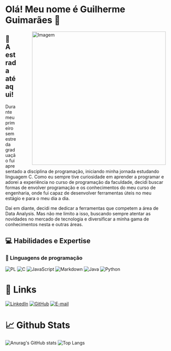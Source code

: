 # Olá! Meu nome é Guilherme Guimarães 👋

<div style="float: right; margin-left: 50px;">
  <img src="https://img.freepik.com/free-vector/hand-coding-concept-illustration_114360-8193.jpg?w=740&t=st=1703430535~exp=1703431135~hmac=5a6a9b30466e7d954ccd32039e369dba07753a308794d933dd4f9ddbff5aa96e" alt="Imagem" width="420"/>
</div>

## 🚀 A estrada até aqui!

Durante meu primeiro semestre da graduação fui apresentado a disciplina de programação, iniciando minha jornada estudando linguagem C. Como eu sempre tive curiosidade em aprender a programar e adorei a experiência no curso de programação da faculdade, decidi buscar formas de envolver programação e os conhecimentos do meu curso de engenharia, onde fui capaz de desenvolver ferramentas úteis no meu estágio e para o meu dia a dia.

Dai em diante, decidi me dedicar a ferramentas que competem a área de Data Analysis. Mas não me limito a isso, buscando sempre atentar as novidades no mercado de tecnologia e diversificar a minha gama de conhecimentos nesta e outras áreas.

## 💻 Habilidades e Expertise
### 🔧 Linguagens de programação

![PL](https://img.shields.io/badge/PL%2FSQL-FFFFFF?style=for-the-badge&logo=oracle&logoColor=FF0000&labelColor=FFFFFF&color=FF0000)                                                                                                                     ![C](https://img.shields.io/badge/C-00599C?style=for-the-badge&logo=c&logoColor=white)                                            ![JavaScript](https://img.shields.io/badge/JavaScript-F7DF1E?style=for-the-badge&logo=javascript&logoColor=black)                 ![Markdown](https://img.shields.io/badge/Markdown-000?style=for-the-badge&logo=markdown)                                                                                                                    ![Java](https://img.shields.io/badge/Java-ED8B00?style=for-the-badge&logo=openjdk&logoColor=white)                                                                                                                  ![Python](https://img.shields.io/badge/python-3670A0?style=for-the-badge&logo=python&logoColor=ffdd54)

# 🔗 Links 

[![LinkedIn](https://img.shields.io/badge/LinkedIn-0077B5?style=for-the-badge&logo=linkedin&logoColor=white)](https://www.linkedin.com/in/guimaraesgui/)                                                                                            [![GitHub](https://img.shields.io/badge/GitHub-100000?style=for-the-badge&logo=github&logoColor=white)](https://github.com/GuimaraesGui)                                                                                                                    [![E-mail](https://img.shields.io/badge/-Email-000?style=for-the-badge&logo=microsoft-outlook&logoColor=007BFF)](mailto:guimaraes_gui@outlook.com.br)

# 📈 Github Stats
![Anurag's GitHub stats](https://github-readme-stats.vercel.app/api?username=GuimaraesGui&theme=dark&show_icons=true)                                                                                                                  ![Top Langs](https://github-readme-stats-git-masterrstaa-rickstaa.vercel.app/api/top-langs/?username=GuimaraesGui&bg_color=000&border_color=30A3DC&title_color=E94D5F&text_color=FFF)